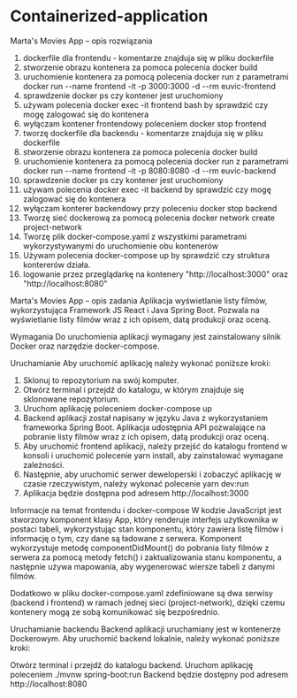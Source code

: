 # Containerized-application

Marta's Movies App – opis rozwiązania

1. dockerfile dla frontendu - komentarze znajduja się w pliku dockerfile
2. stworzenie obrazu kontenera za pomoca polecenia docker build
3. uruchomienie kontenera za pomocą polecenia docker run z parametrami
		docker run --name frontend -it -p 3000:3000 -d --rm euvic-frontend
4. sprawdzenie docker ps czy kontener jest uruchomiony
5. używam polecenia docker exec -it frontend bash by sprawdzić czy mogę zalogować się do kontenera
6. wyłączam kontener frontendowy poleceniem docker stop frontend
7. tworzę dockerfile dla backendu - komentarze znajduja się w pliku dockerfile
8. stworzenie obrazu kontenera za pomoca polecenia docker build
9. uruchomienie kontenera za pomocą polecenia docker run z parametrami
		docker run --name frontend -it -p 8080:8080 -d --rm euvic-backend
10. sprawdzenie docker ps czy kontener jest uruchomiony
11. używam polecenia docker exec -it backend by sprawdzić czy mogę zalogować się do kontenera
12. wyłączam konterer backendowy przy poleceniu docker stop backend
13. Tworzę sieć dockerową za pomocą polecenia docker network create project-network
14. Tworzę plik docker-compose.yaml z wszystkimi parametrami wykorzystywanymi do uruchomienie obu kontenerów
15. Używam polecenia docker-compose up by sprawdzić czy struktura kontererów działa.
16. logowanie przez przeglądarkę na kontenery "http://localhost:3000" oraz  "http://localhost:8080"
 

Marta's Movies App – opis zadania
Aplikacja wyświetlanie listy filmów, wykorzystująca Framework JS React i  Java Spring Boot. Pozwala na wyświetlanie listy filmów wraz z ich opisem, datą produkcji oraz oceną.

Wymagania
Do uruchomienia aplikacji wymagany jest zainstalowany silnik Docker oraz  narzędzie docker-compose.

Uruchamianie
Aby uruchomić aplikację należy wykonać poniższe kroki:
1. Sklonuj to repozytorium na swój komputer.
2. Otwórz terminal i przejdź do katalogu, w którym znajduje się sklonowane repozytorium.
3. Uruchom aplikację poleceniem docker-compose up
4. Backend aplikacji został napisany w języku Java z wykorzystaniem frameworka Spring Boot. Aplikacja udostępnia API pozwalające na pobranie listy filmów wraz z ich opisem, datą produkcji oraz oceną.
5. Aby uruchomić frontend aplikacji, należy przejść do katalogu frontend w konsoli i uruchomić polecenie yarn install, aby zainstalować wymagane zależności.
6. Następnie, aby uruchomić serwer deweloperski i zobaczyć aplikację w czasie rzeczywistym, należy wykonać polecenie yarn dev:run
7. Aplikacja będzie dostępna pod adresem http://localhost:3000

Informacje na temat frontendu i docker-compose
W kodzie JavaScript jest stworzony komponent klasy App, który renderuje interfejs użytkownika w postaci tabeli, wykorzystując stan komponentu, który zawiera listę filmów i informację o tym, czy dane są ładowane z serwera. Komponent wykorzystuje metodę componentDidMount() do pobrania listy filmów z serwera za pomocą metody fetch() i zaktualizowania stanu komponentu, a następnie używa mapowania, aby wygenerować wiersze tabeli z danymi filmów.

Dodatkowo w pliku docker-compose.yaml zdefiniowane są dwa serwisy (backend i frontend) w ramach jednej sieci (project-network), dzięki czemu kontenery mogą ze sobą komunikować się bezpośrednio.

Uruchamianie backendu
Backend aplikacji uruchamiany jest w kontenerze Dockerowym. Aby uruchomić backend lokalnie, należy wykonać poniższe kroki:

Otwórz terminal i przejdź do katalogu backend.
Uruchom aplikację poleceniem ./mvnw spring-boot:run
Backend będzie dostępny pod adresem http://localhost:8080